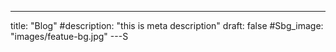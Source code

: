 ---
title: "Blog"
#description: "this is meta description"
draft: false
#Sbg_image: "images/featue-bg.jpg"
---S